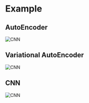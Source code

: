 # Example

## AutoEncoder
![CNN](04_vae.png)

## Variational AutoEncoder
![CNN](03_ae.png)

## CNN
![CNN](02_cnn.png)


